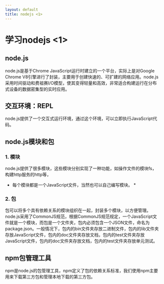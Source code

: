 ```yaml
---
layout: default
title: nodejs <1>
---
```


# 学习nodejs <1>

## node.js

node.js是基于Chrome JavaScript运行时建立的一个平台，实际上是对Google Chrome V8引擎进行了封装，主要用于创建快速的、可扩建的网络应用。node.js采用时间驱动和费祖赛I/O模型，使其变得轻量和高效，非常适合构建运行在分布式设备的数据密集型的实时应用。

## 交互环境：REPL

node.js提供了一个交互式运行环境，通过这个环境，可以立即执行JavaScript代码。

## node.js模块和包

### 1. 模块

node.js提供了很多模块，这些模块分别实现了一种功能，如操作文件的模块fs，构建http服务的http等，
* 每个模块都是一个JavaScript文件，当然也可以自己编写模块。 *

### 2. 包

包可以将多个具有依赖关系的模块组织在一起，封装多个模块，以方便管理。node.js采用了CommonJS规范，根据CommonJS规范规定，一个JavaScript文件就是一个模块，而包是一个文件夹，包内必须包含一个JSON文件，命名为package.json。一般情况下，包内的bin文件夹存放二进制文件，包内的lib文件夹存放JavaScript文件，包内的doc文件夹存放文档，包内的test文件夹存放JavaScript文件，包内的doc文件夹存放文档，包内的test文件夹存放单元测试。

## npm包管理工具

npm是node.js的包管理工具，npm定义了包的依赖关系标准，我们使用npm主要用来下载第三方包和管理本地下载的第三方包。